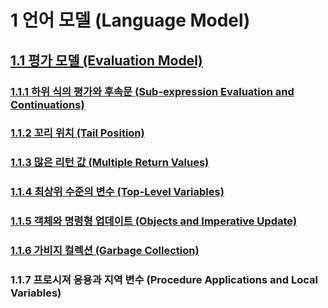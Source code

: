 # 1 언어 모델 (Language Model)

## [1.1 평가 모델 (Evaluation Model)](evaluation-model.md)

<h3><a href="evaluation-model.html#sub-expression">1.1.1 하위 식의 평가와 후속문 (Sub-expression Evaluation and Continuations)</a></h3>

<h3><a href="evaluation-model.html#tail-position">1.1.2 꼬리 위치 (Tail Position)</a></h3>

<h3><a href="evaluation-model.html#multiple-return">1.1.3 많은 리턴 값 (Multiple Return Values)</a></h3>

<h3><a href="evaluation-model.html#top-level">1.1.4 최상위 수준의 변수 (Top-Level Variables)</a></h3>

<h3><a href="evaluation-model.html#object-imperative">1.1.5 객체와 명령형 업데이트 (Objects and Imperative Update)</a></h3>

<h3><a href="evaluation-model.html#garbage-collection">1.1.6 가비지 컬렉션 (Garbage Collection)</a></h3>

<h3><a id="procedure-applications-and-local-variables">1.1.7 프로시져 응용과 지역 변수 (Procedure Applications and Local Variables)</a></h3>
